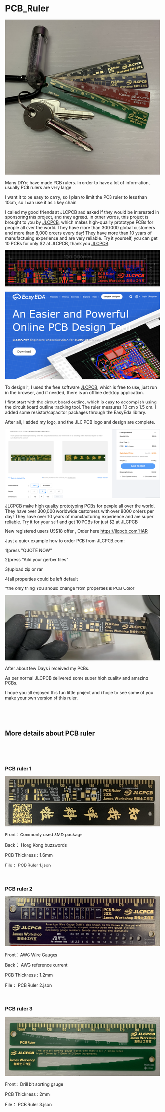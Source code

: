 # PCB_Ruler
![github](https://github.com/James-workshop/PCB_Ruler/blob/main/IMG/IMG_3403.jpg "PCB_Ruler")


Many DIYre have made PCB rulers. In order to have a lot of information, usually PCB rulers are very large

I want it to be easy to carry, so I plan to limit the PCB ruler to less than 10cm, so I can use it as a key chain

I called my good friends at JLCPCB and asked if they would be interested in sponsoring this project, and they agreed. In other words, this project is brought to you by [JLCPCB](https://jlcpcb.com/HAR), which makes high-quality prototype PCBs for people all over the world. They have more than 300,000 global customers and more than 8,000 orders every day! They have more than 10 years of manufacturing experience and are very reliable. Try it yourself, you can get 10 PCBs for only $2 at JLCPCB, thank you [JLCPCB](https://jlcpcb.com/HAR).


![github](https://github.com/James-workshop/PCB_Ruler/blob/main/IMG/FIC9YZCKVGOGSRG.png "PCB_Ruler")

![github](https://github.com/James-workshop/PCB_Ruler/blob/main/IMG/FJSLPDKKVGOGSRQ.png "EasyEDA")


To design it, I used the free software [JLCPCB](https://EasyEDA.com), which is free to use, just run in the browser, and if needed, there is an offline desktop application.

I first start with the circuit board outline, which is easy to accomplish using the circuit board outline tracking tool. The ruler measures 10 cm x 1.5 cm. I added some resistor/capacitor packages through the EasyEda library.

After all, I added my logo, and the JLC PCB logo and design are complete.


![github](https://github.com/James-workshop/PCB_Ruler/blob/main/IMG/FO6TD58KVGOGV9R.png "JLCPCB")


JLCPCB make high quality prototyping PCBs for people all over the world. They have over 300,000 worldwide customers with over 8000 orders per day! They have over 10 years of manufacturing experience and are super reliable. Try it for your self and get 10 PCBs for just $2 at JLCPCB,

New registered users US$18 offer , Order here https://jlcpcb.com/HAR

Just a quick example how to order PCB from JLCPCB.com:

1)press "QUOTE NOW"

2)press "Add your gerber files"

3)upload zip or rar

4)all properties could be left default

*the only thing You should change from properties is PCB Color


![github](https://github.com/James-workshop/PCB_Ruler/blob/main/IMG/FQ61YLZKVGOGWRC.png "PCB_Ruler")


After about few Days i received my PCBs.

As per normal JLCPCB delivered some super high quality and amazing PCBs.

I hope you all enjoyed this fun little project and i hope to see some of you make your own version of this ruler. 



<BR><BR><BR>
## More details about PCB ruler
<BR><BR><BR>
### PCB ruler 1


![github](https://github.com/James-workshop/PCB_Ruler/blob/main/IMG/PCB__Ruler_1.JPG "PCB_Ruler_1")


Front：Commonly used SMD package

Back： Hong Kong buzzwords

PCB Thickness : 1.6mm

File： PCB Ruler 1.json
<BR><BR><BR>
### PCB ruler 2

![github](https://github.com/James-workshop/PCB_Ruler/blob/main/IMG/PCB__Ruler_2.JPG "PCB_Ruler_2")

Front：AWG Wire Gauges

Back： AWG reference current

PCB Thickness : 1.2mm

File： PCB Ruler 2.json
<BR><BR><BR>
### PCB ruler 3

![github](https://github.com/James-workshop/PCB_Ruler/blob/main/IMG/PCB__Ruler_3.jpg "PCB_Ruler_3")

Front：Drill bit sorting gauge

PCB Thickness : 2mm

File： PCB Ruler 3.json






